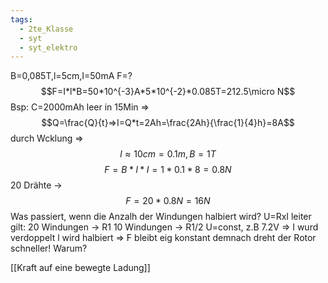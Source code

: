 ```yaml
---
tags:
  - 2te_Klasse
  - syt
  - syt_elektro
---
```

B=0,085T,l=5cm,I=50mA
F=?
$$F=I*l*B=50*10^{-3}A*5*10^{-2}*0.085T=212.5\micro N$$
Bsp: C=2000mAh
leer in 15Min ⇒  
$$Q=\frac{Q}{t}⇒I=Q*t=2Ah=\frac{2Ah}{\frac{1}{4}h}=8A$$
durch Wcklung ⇒
$$l \approx 10cm=0.1m,B=1T$$
$$F=B*l*I=1*0.1*8=0.8N$$
20 Drähte → $$F=20*0.8N=16N$$
Was passiert, wenn die Anzalh der Windungen halbiert wird?
U=RxI 
leiter gilt: 
20 Windungen → R1
10 Windungen → R1/2
U=const, z.B 7.2V
⇒ I wurd verdoppelt
l wird halbiert 
⇒ F bleibt eig konstant
demnach dreht der Rotor schneller! Warum?

[[Kraft auf eine bewegte Ladung]]